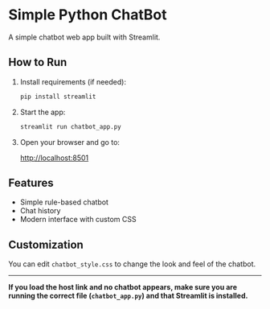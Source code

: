 # Simple Python ChatBot

A simple chatbot web app built with Streamlit.

## How to Run

1. Install requirements (if needed):
   ```bash
   pip install streamlit
   ```
2. Start the app:
   ```bash
   streamlit run chatbot_app.py
   ```
3. Open your browser and go to:

   [http://localhost:8501](http://localhost:8501)

## Features

- Simple rule-based chatbot
- Chat history
- Modern interface with custom CSS

## Customization

You can edit `chatbot_style.css` to change the look and feel of the chatbot.

---

**If you load the host link and no chatbot appears, make sure you are running the correct file (`chatbot_app.py`) and that Streamlit is installed.**
